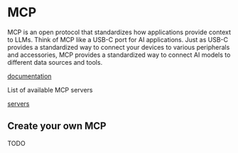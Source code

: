 # MCP

MCP is an open protocol that standardizes how applications provide context to LLMs. Think of MCP like a USB-C port for AI applications. Just as USB-C provides a standardized way to connect your devices to various peripherals and accessories, MCP provides a standardized way to connect AI models to different data sources and tools.

[documentation](https://modelcontextprotocol.io/introduction)

List of available MCP servers

[servers](https://mcpmarket.com/server)


## Create your own MCP

TODO



